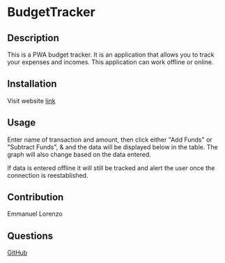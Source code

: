 # BudgetTracker

## Description

This is a PWA budget tracker. It is an application that allows you to track your expenses and incomes. This application can work offline or online. 

## Installation 

Visit website [link](https://emmanuel-budget-tracker.herokuapp.com/)

## Usage 

Enter name of transaction and amount, then click either "Add Funds" or "Subtract Funds", & and the data will be displayed below in the table. The graph will also change based on the data entered.

If data is entered offline it will still be tracked and alert the user once the connection is reestablished.

## Contribution 

Emmanuel Lorenzo 

## Questions 

[GitHub](https://github.com/Emmanuel6093)